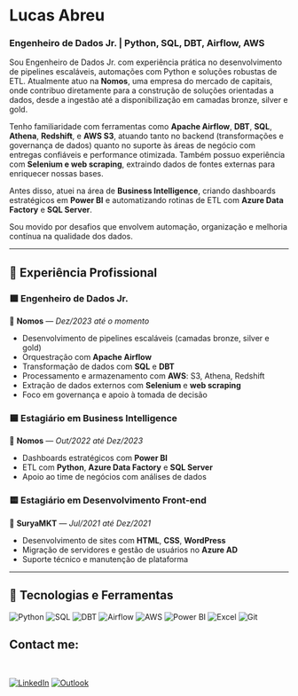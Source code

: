 # Lucas Abreu

### Engenheiro de Dados Jr. | Python, SQL, DBT, Airflow, AWS

Sou Engenheiro de Dados Jr. com experiência prática no desenvolvimento de pipelines escaláveis, automações com Python e soluções robustas de ETL. Atualmente atuo na **Nomos**, uma empresa do mercado de capitais, onde contribuo diretamente para a construção de soluções orientadas a dados, desde a ingestão até a disponibilização em camadas bronze, silver e gold.

Tenho familiaridade com ferramentas como **Apache Airflow**, **DBT**, **SQL**, **Athena**, **Redshift**, e **AWS S3**, atuando tanto no backend (transformações e governança de dados) quanto no suporte às áreas de negócio com entregas confiáveis e performance otimizada. Também possuo experiência com **Selenium e web scraping**, extraindo dados de fontes externas para enriquecer nossas bases.

Antes disso, atuei na área de **Business Intelligence**, criando dashboards estratégicos em **Power BI** e automatizando rotinas de ETL com **Azure Data Factory** e **SQL Server**.

Sou movido por desafios que envolvem automação, organização e melhoria contínua na qualidade dos dados.

---

## 🚀 Experiência Profissional

### 🟩 Engenheiro de Dados Jr.  
📍 **Nomos** — *Dez/2023 até o momento*  
- Desenvolvimento de pipelines escaláveis (camadas bronze, silver e gold)  
- Orquestração com **Apache Airflow**  
- Transformação de dados com **SQL** e **DBT**  
- Processamento e armazenamento com **AWS**: S3, Athena, Redshift  
- Extração de dados externos com **Selenium** e **web scraping**  
- Foco em governança e apoio à tomada de decisão

### 🟦 Estagiário em Business Intelligence  
📍 **Nomos** — *Out/2022 até Dez/2023*  
- Dashboards estratégicos com **Power BI**  
- ETL com **Python**, **Azure Data Factory** e **SQL Server**  
- Apoio ao time de negócios com análises de dados  

### 🟨 Estagiário em Desenvolvimento Front-end  
📍 **SuryaMKT** — *Jul/2021 até Dez/2021*  
- Desenvolvimento de sites com **HTML**, **CSS**, **WordPress**  
- Migração de servidores e gestão de usuários no **Azure AD**  
- Suporte técnico e manutenção de plataforma

---

## 🧠 Tecnologias e Ferramentas

![Python](https://img.shields.io/badge/Python-3776AB?style=for-the-badge&logo=python&logoColor=white)
![SQL](https://img.shields.io/badge/SQL-4479A1?style=for-the-badge&logo=postgresql&logoColor=white)
![DBT](https://img.shields.io/badge/DBT-FF694B?style=for-the-badge&logo=dbt&logoColor=white)
![Airflow](https://img.shields.io/badge/Airflow-017CEE?style=for-the-badge&logo=apacheairflow&logoColor=white)
![AWS](https://img.shields.io/badge/AWS-232F3E?style=for-the-badge&logo=amazonaws&logoColor=white)
![Power BI](https://img.shields.io/badge/Power%20BI-F2C811?style=for-the-badge&logo=powerbi&logoColor=black)
![Excel](https://img.shields.io/badge/Excel-217346?style=for-the-badge&logo=microsoftexcel&logoColor=white)
![Git](https://img.shields.io/badge/Git-F05032?style=for-the-badge&logo=git&logoColor=white)

## Contact me:
<br>

[![LinkedIn](https://img.shields.io/badge/LinkedIn-0077B5?style=for-the-badge&logo=linkedin&logoColor=white)](https://www.linkedin.com/in/lucas-dantas-abreu/)
[![Outlook](https://img.shields.io/badge/Outlook-0078D4?style=for-the-badge&logo=microsoft-outlook&logoColor=white)](mailto:lucasdantasdabreu@outlook.com.br)

<br>


